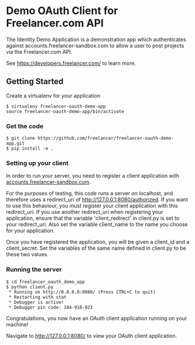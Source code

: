 # Demo OAuth Client for Freelancer.com API

The Identity Demo Application is a demonstration app which authenticates against 
accounts.freelancer-sandbox.com to allow a user to post projects via the Freelancer.com API.

See https://developers.freelancer.com/ to learn more.


## Getting Started ##

Create a virtualenv for your application

```
$ virtualenv freelancer-oauth-demo-app
source freelancer-oauth-demo-app/bin/activate
```

### Get the code ###
```
$ git clone https://github.com/freelancer/freelancer-oauth-demo-app.git
$ pip install -e .
```

### Setting up your client ###
In order to run your server, you need to register a client application with 
[accounts.freelancer-sandbox.com](https://account.freelancer-sandbox.com).

For the purposes of testing, this code runs a server on localhost, and therefore uses a 
redirect_uri of http://127.0.0.1:8080/authorized. If you want to use this behaviour, you must register your 
client application with this redirect_uri. If you use another redirect_uri when 
registering your application, ensure that the variable 'client_redirect' in client.py is set 
to your redirect_uri. Also set the variable client_name to the name you choose for your application.

Once you have registered the application, you will be given a client_id and a client_secret. Set the variables of the same name defined in client.py to be these two values.

### Running the server ###

```
$ cd freelancer_oauth_demo_app
$ python client.py
 * Running on http://0.0.0.0:8080/ (Press CTRL+C to quit)
 * Restarting with stat
 * Debugger is active!
 * Debugger pin code: 184-916-923
```

Congratulations, you now have an OAuth client application running on your machine!

Navigate to http://127.0.0.1:8080/ to view your OAuth client application.
